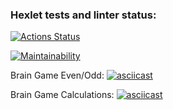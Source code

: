 ### Hexlet tests and linter status:
[![Actions Status](https://github.com/FedyakinRoman/frontend-project-44/actions/workflows/hexlet-check.yml/badge.svg)](https://github.com/FedyakinRoman/frontend-project-44/actions)

[![Maintainability](https://api.codeclimate.com/v1/badges/385cf81e738ea43d7891/maintainability)](https://codeclimate.com/github/FedyakinRoman/frontend-project-44/maintainability)

Brain Game Even/Odd:
[![asciicast](https://asciinema.org/a/XRnkmqe6XJaYSZgVEN7zq6R0J.svg)](https://asciinema.org/a/XRnkmqe6XJaYSZgVEN7zq6R0J)

Brain Game Calculations:
[![asciicast](https://asciinema.org/a/Sjrig2kc9tGekODSeTWq4QqTV.svg)](https://asciinema.org/a/Sjrig2kc9tGekODSeTWq4QqTV)